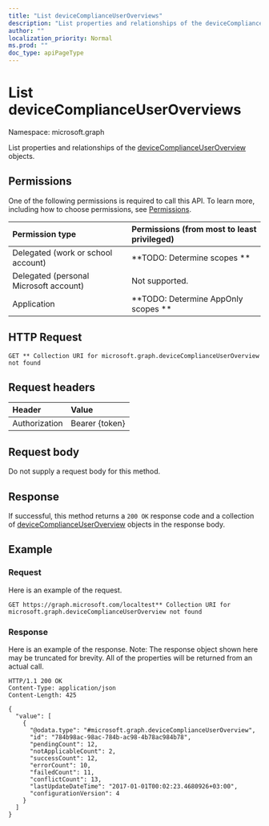 ```yaml
---
title: "List deviceComplianceUserOverviews"
description: "List properties and relationships of the deviceComplianceUserOverview objects."
author: ""
localization_priority: Normal
ms.prod: ""
doc_type: apiPageType
---
```


# List deviceComplianceUserOverviews

Namespace: microsoft.graph

List properties and relationships of the [deviceComplianceUserOverview](../resources/devicecomplianceuseroverview.md) objects.

## Permissions
One of the following permissions is required to call this API. To learn more, including how to choose permissions, see [Permissions](/concepts/permissions-reference.md).

|Permission type|Permissions (from most to least privileged)|
|:---|:---|
|Delegated (work or school account)|**TODO: Determine scopes **|
|Delegated (personal Microsoft account)|Not supported.|
|Application|**TODO: Determine AppOnly scopes **|

## HTTP Request
<!-- {
  "blockType": "ignored"
}
-->
``` http
GET ** Collection URI for microsoft.graph.deviceComplianceUserOverview not found
```

## Request headers
|Header|Value|
|:---|:---|
|Authorization|Bearer {token}|

## Request body
Do not supply a request body for this method.

## Response
If successful, this method returns a `200 OK` response code and a collection of [deviceComplianceUserOverview](../resources/devicecomplianceuseroverview.md) objects in the response body.

## Example

### Request
Here is an example of the request.
<!-- {
  "blockType": "request",
  "name": "get_devicecomplianceuseroverview"
}
-->
``` http
GET https://graph.microsoft.com/localtest** Collection URI for microsoft.graph.deviceComplianceUserOverview not found
```

### Response
Here is an example of the response. Note: The response object shown here may be truncated for brevity. All of the properties will be returned from an actual call.
<!-- {
  "blockType": "response",
  "truncated": true,
  "@odata.type": "collection(microsoft.graph.devicecomplianceuseroverview)"
}
-->
``` http
HTTP/1.1 200 OK
Content-Type: application/json
Content-Length: 425

{
  "value": [
    {
      "@odata.type": "#microsoft.graph.deviceComplianceUserOverview",
      "id": "784b98ac-98ac-784b-ac98-4b78ac984b78",
      "pendingCount": 12,
      "notApplicableCount": 2,
      "successCount": 12,
      "errorCount": 10,
      "failedCount": 11,
      "conflictCount": 13,
      "lastUpdateDateTime": "2017-01-01T00:02:23.4680926+03:00",
      "configurationVersion": 4
    }
  ]
}
```

